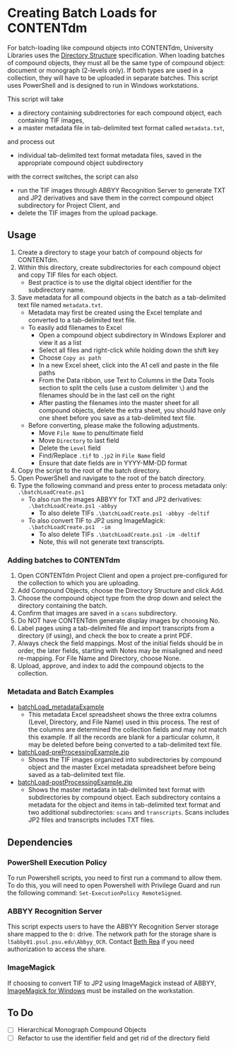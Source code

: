 # Creating Batch Loads for CONTENTdm
For batch-loading like compound objects into CONTENTdm, University Libraries uses the [Directory Structure](https://www.oclc.org/support/services/contentdm/help/compound-objects-help/adding-multiple-compound-objects/directory-structure.en.html) specification. When loading batches of compound objects, they must all be the same type of compound object: document or monograph (2-levels only). If both types are used in a collection, they will have to be uploaded in separate batches. This script uses PowerShell and is designed to run in Windows workstations.

This script will take
  * a directory containing subdirectories for each compound object, each containing TIF images,
  * a master metadata file in tab-delimited text format called `metadata.txt`,

and process out

  * individual tab-delimited text format metadata files, saved in the appropriate compound object subdirectory

with the correct switches, the script can also
  * run the TIF images through ABBYY Recognition Server to generate TXT and JP2 derivatives and save them in the correct compound object subdirectory for Project Client, and
  * delete the TIF images from the upload package.

## Usage
1. Create a directory to stage your batch of compound objects for CONTENTdm.
2. Within this directory, create subdirectories for each compound object and copy TIF files for each object.
    * Best practice is to use the digital object identifier for the subdirectory name.
3. Save metadata for all compound objects in the batch as a tab-delimited text file named `metadata.txt`.
    * Metadata may first be created using the Excel template and converted to a tab-delimited text file. 
    * To easily add filenames to Excel
       * Open a compound object subdirectory in Windows Explorer and view it as a list
       * Select all files and right-click while holding down the shift key
       * Choose `Copy as path`
       * In a new Excel sheet, click into the A1 cell and paste in the file paths
       * From the Data ribbon, use Text to Columns in the Data Tools section to split the cells (use a custom delimiter `\`) and the filenames should be in the last cell on the right
       * After pasting the filenames into the master sheet for all compound objects, delete the extra sheet, you should have only one sheet before you save as a tab-delimited text file.
    * Before converting, please make the following adjustments.
       * Move `File Name` to penultimate field
       * Move `Directory` to last field
       * Delete the `Level` field
       * Find/Replace `.tif` to `.jp2` in `File Name` field
       * Ensure that date fields are in YYYY-MM-DD format
4. Copy the script to the root of the batch directory.
5. Open PowerShell and navigate to the root of the batch directory.
6. Type the following command and press enter to process metadata only: `.\batchLoadCreate.ps1 `
    * To also run the images ABBYY for TXT and JP2 derivatives: `.\batchLoadCreate.ps1 -abbyy`
      * To also delete TIFs `.\batchLoadCreate.ps1 -abbyy -deltif`
    * To also convert TIF to JP2 using ImageMagick: `.\batchLoadCreate.ps1  -im`
      * To also delete TIFs `.\batchLoadCreate.ps1 -im -deltif`
      * Note, this will not generate text transcripts.

### Adding batches to CONTENTdm
1. Open CONTENTdm Project Client and open a project pre-configured for the collection to which you are uploading.
2. Add Compound Objects, choose the Directory Structure and click Add.
3. Choose the compound object type from the drop down and select the directory containing the batch.
4. Confirm that images are saved in a `scans` subdirectory.
5. Do NOT have CONTENTdm generate display images by choosing No.
6. Label pages using a tab-delimited file and import transcripts from a directory (if using), and check the box to create a print PDF.
7. Always check the field mappings. Most of the initial fields should be in order, the later fields, starting with Notes may be misaligned and need re-mapping. For File Name and Directory, choose None.
8. Upload, approve, and index to add the compound objects to the collection.

### Metadata and Batch Examples
  * [batchLoad_metadataExample]()
     * This metadata Excel spreadsheet shows the three extra columns (Level, Directory, and File Name) used in this process. The rest of the columns are determined the collection fields and may not match this example. If all the records are blank for a particular column, it may be deleted before being converted to a tab-delimited text file.
  * [batchLoad-preProcessingExample.zip]()
       * Shows the TIF images organized into subdirectories by compound object and the master Excel metadata spreadsheet before being saved as a tab-delimited text file.
  * [batchLoad-postProcessingExample.zip]()
       * Shows the master metadata in tab-delimited text format with subdirectories by compound object. Each subdirectory contains a metadata for the object and items in tab-delimited text format and two additional subdirectories: `scans` and `transcripts`. Scans includes JP2 files and transcripts includes TXT files.

## Dependencies
### PowerShell Execution Policy
To run Powershell scripts, you need to first run a command to allow them. To do this, you will need to open Powershell with Privilege Guard and run the following command: `Set-ExecutionPolicy RemoteSigned`.

### ABBYY Recognition Server
This script expects users to have the ABBYY Recognition Server storage share mapped to the `O:` drive. The network path for the storage share is `l5abby01.psul.psu.edu\Abbyy_OCR`. Contact [Beth Rea](mailto:baz5008@psu.edu) if you need authorization to access the share.

### ImageMagick
If choosing to convert TIF to JP2 using ImageMagick instead of ABBYY, [ImageMagick for Windows](https://www.imagemagick.org/script/download.php#windows) must be installed on the workstation.

## To Do
  - [ ] Hierarchical Monograph Compound Objects
  - [ ] Refactor to use the identifier field and get rid of the directory field
